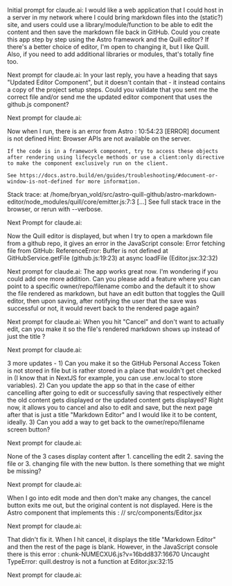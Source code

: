 Initial prompt for claude.ai:
I would like a web application that I could host in a server in my network where I could bring markdown files into the (static?) site, and users could use a library/module/function to be able to edit the content and then save the markdown file back in GitHub.  Could you create this app step by step using the Astro framework and the Quill editor?  If there's a better choice of editor, I'm open to changing it, but I like Quill.  Also, if you need to add additional libraries or modules, that's totally fine too.

Next prompt for claude.ai:
In your last reply, you have a heading that says "Updated Editor Component", but it doesn't contain that - it instead contains a copy of the project setup steps.  Could you validate that you sent me the correct file and/or send me the updated editor component that uses the github.js component?

Next prompt for claude.ai:

Now when I run, there is an error from Astro : 10:54:23 [ERROR] document is not defined
  Hint:
    Browser APIs are not available on the server.

    If the code is in a framework component, try to access these objects after rendering using lifecycle methods or use a client:only directive to make the component exclusively run on the client.

    See https://docs.astro.build/en/guides/troubleshooting/#document-or-window-is-not-defined for more information.

  Stack trace:
    at /home/bryan_vold/src/astro-quill-github/astro-markdown-editor/node_modules/quill/core/emitter.js:7:3
    [...] See full stack trace in the browser, or rerun with --verbose.

Next Prompt for claude.ai:

Now the Quill editor is displayed, but when I try to open a markdown file from a github repo, it gives an error in the JavaScript console: Error fetching file from GitHub: ReferenceError: Buffer is not defined
    at GitHubService.getFile (github.js:19:23)
    at async loadFile (Editor.jsx:32:32)

Next prompt for claude.ai:
The app works great now.   I'm wondering if you could add one more addition.  Can you please add a feature where you can point to a specific owner/repo/filename combo and the default it to show the file rendered as markdown, but have an edit button that toggles the Quill editor, then upon saving, after notifying the user that the save was successful or not, it would revert back to the rendered page again?

Next prompt for claude.ai:
When you hit "Cancel" and don't want to actually edit, can you make it so the file's rendered markdown shows up instead of just the title ?

Next prompt for claude.ai:

3 more updates - 1) Can you make it so the GitHub Personal Access Token is not stored in file but is rather stored in a place that wouldn't get checked in (I know that in NextJS for example, you can use .env.local to store variables).  2) Can you update the app so that in the case of either cancelling after going to edit or successfully saving that respectively either the old content gets displayed or the updated content gets displayed?  Right now, it allows you to cancel and also to edit and save, but the next page after that is just a title "Markdown Editor" and I would like it to be content, ideally.  3) Can you add a way to get back to the owner/repo/filename screen button?

Next prompt for claude.ai:

None of the 3 cases display content after 1. cancelling the edit  2. saving the file or 3. changing file with the new button.  Is there something that we might be missing?

Next prompt for claude.ai:

When I go into edit mode and then don't make any changes, the cancel button exits me out, but the original content is not displayed.  Here is the Astro component that implements this : // src/components/Editor.jsx

Next prompt for claude.ai:

That didn't fix it.  When I hit cancel, it displays the title "Markdown Editor" and then the rest of the page is blank.  However, in the JavaScript console there is this error : chunk-NUMECXU6.js?v=16bdd837:16670 Uncaught TypeError: quill.destroy is not a function
    at Editor.jsx:32:15

Next prompt for claude.ai:


